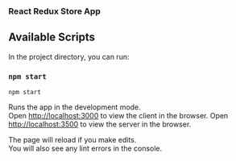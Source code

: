 ### React Redux Store App

## Available Scripts

In the project directory, you can run:

### `npm start`
~~~
npm start
~~~

Runs the app in the development mode.<br>
Open [http://localhost:3000](http://localhost:3000) to view the client in the browser.
Open [http://localhost:3500](http://localhost:3500) to view the server in the browser.

The page will reload if you make edits.<br>
You will also see any lint errors in the console.
